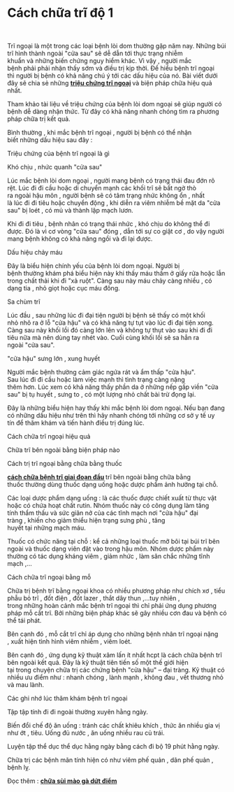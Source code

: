 # Cách chữa trĩ độ 1
<p>&nbsp;</p>

<p>Trĩ ngoại&nbsp;là&nbsp;một&nbsp;trong&nbsp;các&nbsp;loại&nbsp;bệnh lòi dom&nbsp;thường gặp&nbsp;năm nay.&nbsp;Những&nbsp;búi trĩ&nbsp;hình thành&nbsp;ngoài&nbsp;&quot;cửa sau&quot;&nbsp;sẽ dễ&nbsp;dẫn tới&nbsp;thực trạng&nbsp;nhiễm khuẩn&nbsp;và&nbsp;những&nbsp;biến chứng&nbsp;nguy hiểm&nbsp;khác.&nbsp;Vì vậy&nbsp;,&nbsp;người mắc bệnh&nbsp;phải&nbsp;phải&nbsp;nhận thấy&nbsp;sớm và&nbsp;điều trị&nbsp;kịp thời. Để&nbsp;hiểu&nbsp;bệnh trĩ&nbsp;ngoại thì&nbsp;người bị bệnh&nbsp;có khả năng&nbsp;chú ý&nbsp;tới&nbsp;các&nbsp;dấu hiệu&nbsp;của nó. Bài viết&nbsp;dưới đây&nbsp;sẽ&nbsp;chia sẻ&nbsp;những&nbsp;<strong><a href="http://phongkhamsuimaoga.com/trieu-chung-cua-benh-tri-ngoai-va-cach-chua-1470.html">triệu chứng trĩ ngoại</a>&nbsp;</strong>và&nbsp;biện pháp&nbsp;chữa&nbsp;hiệu quả nhất.</p>

<p>Tham khảo&nbsp;tài liệu&nbsp;về&nbsp;triệu chứng&nbsp;của&nbsp;bệnh lòi dom&nbsp;ngoại sẽ&nbsp;giúp&nbsp;người có bệnh&nbsp;dễ dàng&nbsp;nhận thức.&nbsp;Từ đây&nbsp;có khả năng&nbsp;nhanh chóng&nbsp;tìm ra&nbsp;phương pháp&nbsp;chữa trị&nbsp;kết quả.</p>

<p>Bình thường&nbsp;,&nbsp;khi&nbsp;mắc&nbsp;bệnh trĩ&nbsp;ngoại ,&nbsp;người bị bệnh&nbsp;có thể&nbsp;nhận biết&nbsp;những&nbsp;dấu hiệu&nbsp;sau đây&nbsp;:</p>

<p>Triệu chứng&nbsp;của&nbsp;bệnh trĩ&nbsp;ngoại là gì</p>

<p>Khó chịu&nbsp;,&nbsp;nhức&nbsp;quanh&nbsp;&quot;cửa sau&quot;</p>

<p>Lúc&nbsp;mắc&nbsp;bệnh lòi dom&nbsp;ngoại ,&nbsp;người mang bệnh&nbsp;có&nbsp;trạng thái&nbsp;đau đớn&nbsp;rõ rệt.&nbsp;Lúc&nbsp;đi&nbsp;đi cầu&nbsp;hoặc&nbsp;di chuyển&nbsp;mạnh&nbsp;các&nbsp;khối trĩ sẽ&nbsp;bất ngờ&nbsp;thò ra&nbsp;ngoài&nbsp;hậu môn&nbsp;,&nbsp;người bệnh&nbsp;sẽ có&nbsp;tâm trạng&nbsp;nhức&nbsp;không ổn&nbsp;, nhất là&nbsp;lúc&nbsp;đi&nbsp;đi tiêu&nbsp;hoặc&nbsp;chuyển động&nbsp;,&nbsp;khi&nbsp;diễn ra&nbsp;viêm nhiễm&nbsp;bề mặt da&nbsp;&quot;cửa sau&quot;&nbsp;bị loét , có mủ và&nbsp;thành lập&nbsp;mạch lươn.</p>

<p>Khi&nbsp;đi&nbsp;đi tiêu&nbsp;,&nbsp;bệnh nhân&nbsp;có&nbsp;trạng thái&nbsp;nhức&nbsp;,&nbsp;khó chịu&nbsp;do&nbsp;không thể&nbsp;đi được. Đó là vì cơ vòng&nbsp;&quot;cửa sau&quot;&nbsp;đóng ,&nbsp;dẫn tới&nbsp;sự&nbsp;co giật&nbsp;cơ ,&nbsp;do vậy&nbsp;người mang bệnh&nbsp;không có khả năng&nbsp;ngồi và đi lại được.</p>

<p>Dấu hiệu&nbsp;chảy máu</p>

<p>Đây là&nbsp;biểu hiện&nbsp;chính yếu&nbsp;của&nbsp;bệnh lòi dom&nbsp;ngoại.&nbsp;Người bị bệnh&nbsp;thường&nbsp;khám phá&nbsp;biểu hiện&nbsp;này&nbsp;khi&nbsp;thấy máu&nbsp;thấm&nbsp;ở giấy&nbsp;rửa&nbsp;hoặc lẫn trong&nbsp;chất thải&nbsp;khi&nbsp;đi&nbsp;&quot;xả ruột&quot;. Càng&nbsp;sau này&nbsp;máu chảy&nbsp;càng nhiều , có dạng tia , nhỏ giọt hoặc cục&nbsp;máu đông.</p>

<p>Sa&nbsp;chùm trĩ</p>

<p>Lúc&nbsp;đầu , sau&nbsp;những lúc&nbsp;đi&nbsp;đại tiện&nbsp;người bị bệnh&nbsp;sẽ thấy có&nbsp;một&nbsp;khối nhỏ&nbsp;nhô ra&nbsp;ở lỗ&nbsp;&quot;cửa hậu&quot;&nbsp;và&nbsp;có khả năng&nbsp;tự tụt vào&nbsp;lúc&nbsp;đi&nbsp;đại tiện&nbsp;xong. Càng&nbsp;sau này&nbsp;khối lồi đó càng&nbsp;lớn&nbsp;lên và không tự thụt vào sau&nbsp;khi&nbsp;đi&nbsp;đi tiêu&nbsp;nữa mà&nbsp;nên&nbsp;dùng&nbsp;tay nhét vào.&nbsp;Cuối cùng&nbsp;khối lồi sẽ sa hẳn ra ngoài&nbsp;&quot;cửa sau&quot;.</p>

<p>&quot;cửa hậu&quot;&nbsp;sưng&nbsp;lớn&nbsp;,&nbsp;xung huyết</p>

<p>Người mắc bệnh&nbsp;thường&nbsp;cảm giác&nbsp;ngứa rát và&nbsp;ẩm thấp&nbsp;&quot;cửa hậu&quot;. Sau&nbsp;lúc&nbsp;đi&nbsp;đi cầu&nbsp;hoặc&nbsp;làm việc&nbsp;mạnh thì&nbsp;tình trạng&nbsp;càng nặng thêm&nbsp;hơn.&nbsp;Lúc&nbsp;xem&nbsp;có khả năng&nbsp;thấy phần da ở&nbsp;những&nbsp;nếp&nbsp;gấp&nbsp;viền&nbsp;&quot;cửa sau&quot;&nbsp;bị&nbsp;tụ huyết&nbsp;, sưng&nbsp;to&nbsp;, có&nbsp;một&nbsp;lượng nhỏ chất&nbsp;bài trừ&nbsp;đọng lại.</p>

<p>Đây là&nbsp;những&nbsp;biểu hiện&nbsp;hay thấy&nbsp;khi&nbsp;mắc&nbsp;bệnh lòi dom&nbsp;ngoại. Nếu bạn đang có&nbsp;những&nbsp;dấu hiệu&nbsp;như trên thì hãy&nbsp;nhanh chóng&nbsp;tới&nbsp;những&nbsp;cơ sở&nbsp;y tế&nbsp;uy tín&nbsp;để thăm khám&nbsp;và&nbsp;tiến hành&nbsp;điều trị&nbsp;đúng lúc.</p>

<p>Cách&nbsp;chữa&nbsp;trĩ ngoại&nbsp;hiệu quả</p>

<p>Chữa&nbsp;trĩ bên ngoài&nbsp;bằng&nbsp;biện pháp&nbsp;nào</p>

<p>Cách&nbsp;trị&nbsp;trĩ ngoại&nbsp;bằng&nbsp;chữa bằng thuốc</p>

<p><strong><a href="http://phongkhamsuimaoga.com/cach-chua-benh-tri-cap-do-nhe-1469.html">cách chữa bệnh trĩ giai đoạn đầu</a>&nbsp;</strong>trĩ bên ngoài&nbsp;bằng&nbsp;chữa bằng thuốc&nbsp;thường&nbsp;dùng&nbsp;thuốc&nbsp;dạng uống hoặc&nbsp;dược phẩm&nbsp;ảnh hưởng&nbsp;tại chỗ.</p>

<p>Các&nbsp;loại&nbsp;dược phẩm&nbsp;dạng uống : là&nbsp;các&nbsp;thuốc&nbsp;được chiết xuất từ thực vật hoặc có chứa hoạt chất rutin. Nhóm&nbsp;thuốc&nbsp;này có&nbsp;công dụng&nbsp;làm tăng tính&nbsp;thẩm thấu&nbsp;và sức&nbsp;giãn nở&nbsp;của&nbsp;các&nbsp;tĩnh mạch&nbsp;nơi&nbsp;&quot;cửa hậu&quot;&nbsp;đại tràng&nbsp;,&nbsp;khiến cho&nbsp;giảm thiểu&nbsp;hiện trạng&nbsp;sưng phù&nbsp;,&nbsp;tăng huyết&nbsp;tại&nbsp;những&nbsp;mạch máu.</p>

<p>Thuốc&nbsp;có&nbsp;chức năng&nbsp;tại chỗ :&nbsp;kể cả&nbsp;những&nbsp;loại&nbsp;thuốc&nbsp;mỡ bôi tại búi&nbsp;trĩ bên ngoài&nbsp;và&nbsp;thuốc&nbsp;dạng viên đặt vào trong&nbsp;hậu môn. Nhóm&nbsp;dược phẩm&nbsp;này thường có&nbsp;tác dụng&nbsp;kháng viêm&nbsp;,&nbsp;giảm&nbsp;nhức&nbsp;, làm săn chắc&nbsp;những&nbsp;tĩnh mạch&nbsp;,&hellip;</p>

<p>Cách&nbsp;chữa&nbsp;trĩ ngoại&nbsp;bằng&nbsp;mỗ</p>

<p>Chữa trị&nbsp;bệnh trĩ&nbsp;bằng ngoại khoa có nhiều&nbsp;phương pháp&nbsp;như chích xơ ,&nbsp;tiểu phẫu&nbsp;bỏ trĩ&nbsp;, đốt điện , đốt lazer , thắt dây thun ,&hellip;tuy nhiên , trong&nbsp;những&nbsp;hoàn cảnh&nbsp;mắc&nbsp;bệnh trĩ&nbsp;ngoại thì chỉ&nbsp;phải&nbsp;ứng dụng&nbsp;phương pháp&nbsp;mỗ&nbsp;cắt trĩ. Bởi&nbsp;những&nbsp;biện pháp&nbsp;khác sẽ gây nhiều&nbsp;cơn đau&nbsp;và bệnh&nbsp;có thể&nbsp;tái phát.</p>

<p>Bên cạnh đó&nbsp;,&nbsp;mỗ&nbsp;cắt trĩ&nbsp;chỉ&nbsp;áp dụng&nbsp;cho&nbsp;những&nbsp;bệnh nhân&nbsp;trĩ ngoại&nbsp;nặng ,&nbsp;xuất hiện&nbsp;tình hình&nbsp;viêm nhiễm&nbsp;,&nbsp;viêm loét.</p>

<p>Bên cạnh đó&nbsp;,&nbsp;ứng dụng&nbsp;kỹ thuật xâm lấn&nbsp;ít nhất&nbsp;hcpt là&nbsp;cách&nbsp;chữa bệnh&nbsp;trĩ bên ngoài&nbsp;kết quả. Đây là kỹ thuật&nbsp;tiên tiến&nbsp;số một&nbsp;thế giới&nbsp;hiện tại&nbsp;trong&nbsp;chuyện&nbsp;chữa trị&nbsp;các&nbsp;chứng bệnh&nbsp;&quot;cửa hậu&quot;&nbsp;&ndash;&nbsp;đại tràng. Kỹ thuật có nhiều&nbsp;ưu điểm&nbsp;như :&nbsp;nhanh chóng&nbsp;,&nbsp;lành mạnh&nbsp;,&nbsp;không đau&nbsp;, vết thương nhỏ và mau lành.</p>

<p>Các&nbsp;ghi nhớ&nbsp;lúc&nbsp;thăm khám bệnh&nbsp;trĩ ngoại</p>

<p>Tập&nbsp;tập tính&nbsp;đi&nbsp;đi ngoài&nbsp;thường xuyên&nbsp;hằng ngày.</p>

<p>Biến đổi&nbsp;chế độ&nbsp;ăn uống&nbsp;:&nbsp;tránh&nbsp;các&nbsp;chất&nbsp;khiêu khích&nbsp;,&nbsp;thức ăn&nbsp;nhiều gia vị như ớt , tiêu.&nbsp;Uống đủ nước&nbsp;,&nbsp;ăn uống&nbsp;nhiều rau củ&nbsp;trái.</p>

<p>Luyện tập&nbsp;thể dục&nbsp;thể dục&nbsp;hằng ngày&nbsp;bằng&nbsp;cách&nbsp;đi bộ&nbsp;19&nbsp;phút&nbsp;hằng ngày.</p>

<p>Chữa trị&nbsp;các&nbsp;bệnh mãn tính&nbsp;hiện có như viêm phế quản , dãn phế quản , bệnh lỵ.</p>

<p>Đọc thêm&nbsp;:&nbsp;<strong><a href="http://phongkhamsuimaoga.com">chữa sùi mào gà dứt điểm</a></strong></p>

<p>&nbsp;</p>

<p>&nbsp;</p>
